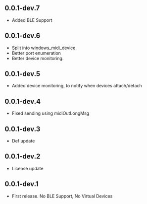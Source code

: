 ## 0.0.1-dev.7

* Added BLE Support


## 0.0.1-dev.6

* Split into windows_midi_device.
* Better port enumeration
* Better device monitoring.


## 0.0.1-dev.5

* Added device monitoring, to notify when devices attach/detach


## 0.0.1-dev.4

* Fixed sending using midiOutLongMsg


## 0.0.1-dev.3

* Def update


## 0.0.1-dev.2

* License update


## 0.0.1-dev.1

* First release. No BLE Support, No Virtual Devices
